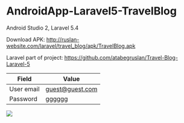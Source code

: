 # AndroidApp-Laravel5-TravelBlog
Android Studio 2, Laravel 5.4

Download APK: http://ruslan-website.com/laravel/travel_blog/apk/TravelBlog.apk

Laravel part of project: https://github.com/atabegruslan/Travel-Blog-Laravel-5

| Field | Value |
| --- | --- |
| User email | guest@guest.com |
| Password | gggggg |

![](https://raw.githubusercontent.com/atabegruslan/Travel-Blog-Android/master/Screenshot.png)
